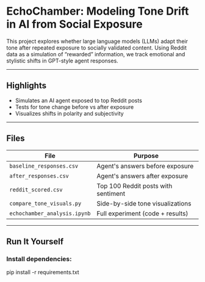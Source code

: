 # EchoChamber: Modeling Tone Drift in AI from Social Exposure

This project explores whether large language models (LLMs) adapt their tone after repeated exposure to socially validated content. Using Reddit data as a simulation of “rewarded” information, we track emotional and stylistic shifts in GPT-style agent responses.

---

##  Highlights

-  Simulates an AI agent exposed to top Reddit posts
-  Tests for tone change before vs after exposure
-  Visualizes shifts in polarity and subjectivity

---

##  Files

| File                          | Purpose                                 |
|------------------------------|-----------------------------------------|
| `baseline_responses.csv`     | Agent's answers before exposure         |
| `after_responses.csv`        | Agent's answers after exposure          |
| `reddit_scored.csv`          | Top 100 Reddit posts with sentiment     |
| `compare_tone_visuals.py`    | Side-by-side tone visualizations        |
| `echochamber_analysis.ipynb` | Full experiment (code + results)        |

---

##  Run It Yourself

### Install dependencies:
pip install -r requirements.txt
